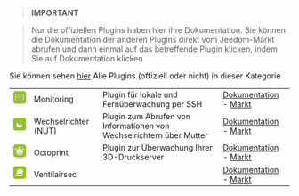 
>**IMPORTANT**

>Nur die offiziellen Plugins haben hier ihre Dokumentation. Sie können die Dokumentation der anderen Plugins direkt vom Jeedom-Markt abrufen und dann einmal auf das betreffende Plugin klicken, indem Sie auf Dokumentation klicken


Sie können sehen [hier](https://market.jeedom.com/index.php?v=d&p=market&type=plugin&categorie=monitoring) Alle Plugins (offiziell oder nicht) in dieser Kategorie

| | | | |
|--- | --- | --- | ---|
|<img src="monitoring2/monitoring2_icon.png" width="100" />|Monitoring|Plugin für lokale und Fernüberwachung per SSH|[Dokumentation](monitoring2/index.md) - [Markt](https://market.jeedom.com/index.php?v=d&p=market_display&id=3317)|
|<img src="nut/nut_icon.png" width="100" />|Wechselrichter (NUT)|Plugin zum Abrufen von Informationen von Wechselrichtern über Mutter|[Dokumentation](nut/index.md) - [Markt](https://market.jeedom.com/index.php?v=d&p=market_display&id=1500)|
|<img src="octoprint/octoprint_icon.png" width="100" />|Octoprint|Plugin zur Überwachung Ihrer 3D-Druckserver|[Dokumentation](octoprint/index.md) - [Markt](https://market.jeedom.com/index.php?v=d&p=market_display&id=3295)|
|<img src="ventilairsec/ventilairsec_icon.png" width="100" />|Ventilairsec||[Dokumentation](ventilairsec/index.md) - [Markt](https://market.jeedom.com/index.php?v=d&p=market_display&id=3895)|

